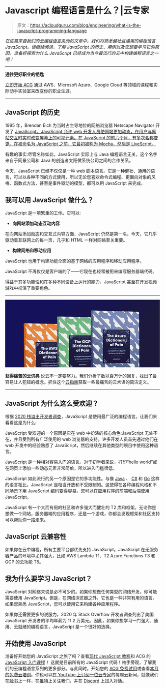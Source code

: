 # Javascript 编程语言是什么？|云专家

> 原文：<https://acloudguru.com/blog/engineering/what-is-the-javascript-programming-language>

*在这篇来自我们的[云编程语言系列](https://learn.acloud.guru/series/programming-languages-for-the-cloud)的文章中，我们将熟悉健壮且通用的编程语言 JavaScript。请继续阅读，了解 JavaScript 的历史、用例以及您想要学习它的原因。准备好探索为什么 JavaScript 已经成为当今最流行的云中构建编程语言之一吧！*

* * *

**通往更好职业的钥匙**

[立即开始 ACG](https://acloudguru.com/pricing) 通过 AWS、Microsoft Azure、Google Cloud 等领域的课程和实际动手实验室来改变你的职业生涯。

* * *

## **JavaScript 的历史**

1995 年，Brendan Eich 为当时占主导地位的网络浏览器 Netscape Navigator 开发了 [JavaScript。JavaScript 允许 web 开发人员使网站更加动态，在用户与网站交互时实时改变屏幕上的可视元素。在 JavaScript 的前六个月，有多次名称变更。在被命名为 JavaScript 之前，它最初被称为 Mocha，然后是 LiveScript。](https://auth0.com/blog/a-brief-history-of-javascript/)

有趣的事实:尽管名称如此，JavaScript 实际上与 Java 编程语言无关。这个名字来自于网景公司和 Java 的创造者太阳微系统公司之间的合作关系。

今天，JavaScript 已经不仅仅是一种 web 脚本语言。它是一种健壮、通用的语言，可以以各种不同的方式使用，所以无论您喜欢命令式编程、更面向对象的风格、函数式方法，甚至是事件驱动的模型，都可以用 JavaScript 来完成。

## **我可以用 JavaScript 做什么？**

JavaScript 是一项繁重的工作。它可以:

*   **向网站添加动态互动内容**

在向网站添加动态和交互式内容方面，JavaScript 仍然是第一名。今天，它几乎驱动着互联网上的每一页，几乎和 HTML 一样对网络至关重要。

*   **构建网络和移动应用**

JavaScript 也用于构建功能全面的基于网络的应用程序和移动应用程序。

JavaScript 不再仅仅是客户端的了——它现在也经常被用来编写服务器端代码。

得益于其多功能性和在多种不同设备上运行的能力，JavaScript 甚至在开发视频游戏中扮演了重要角色。

* * *

[![Complete guide to the Cloud and Dictionary ](img/93ebf63b88ab7fbd48705a01952ba688.png)](https://get.acloudguru.com/cloud-dictionary-of-pain)

[**获得痛苦的云词典**](https://get.acloudguru.com/cloud-dictionary-of-pain)
说云不一定要努力。我们分析了数以百万计的回复，找出了最容易让人犯错的概念。抓住这个[云指南](https://get.acloudguru.com/cloud-dictionary-of-pain)获取一些最痛苦的云术语的简洁定义。

* * *

## **JavaScript 为什么这么受欢迎？**

根据 [2020 栈溢出开发者调查](https://insights.stackoverflow.com/survey/2020)，JavaScript 是使用最广泛的编程语言。让我们来看看这是为什么:

JavaScript 受欢迎的一个原因是它在 web 中扮演的核心角色:JavaScript 无处不在，并且受到所有广泛使用的 web 浏览器的支持。许多开发人员首先通过他们在 web 开发中的经验熟悉了 JavaScript，然后继续在其他类型的项目中使用这种语言。

JavaScript 是一种相对容易入门的语言。对于初学者来说，打印“hello world”或在网页上添加一些动态元素非常简单，所以进入门槛很低。

JavaScript 如此流行的另一个原因是它的多功能性。与像 [Java](https://acloudguru.com/?p=120689) 、 [C#](https://acloudguru.com/?p=120703) 和 [Go](https://acloudguru.com/blog/engineering/what-is-go-an-intro-to-googles-go-programming-language-aka-golang) 这样的语言相比，JavaScript 是相当开放和不受限制的。这使得在各种编程风格和不同场景下用 JavaScript 编码变得容易。您可以在应用程序的前端和后端使用 JavaScript。

JavaScript 有一个大而有用的社区和许多强大而健壮的 T2 库和框架。无论你是想做一个网站，服务器端的应用程序，还是一个游戏，你都会发现框架和社区支持可以帮助你一路走来。

## **JavaScript 云兼容性**

如果你在云中编程，所有主要平台都优先支持 JavaScript。JavaScript 在无服务器产品的环境中尤其强大，比如 AWS Lambda T1、T2 Azure Functions T3 和 GCP 的云功能 T5。

## **我为什么要学习 JavaScript？**

JavaScript 对网络来说是必不可少的。如果你想做任何类型的网络开发，你可能需要使用 JavaScript。但是，在网络浏览器之外，它也是一种非常有用的语言。如果您熟悉 JavaScript，您可以使用它来构建各种应用程序。

如果你还需要更多的说服力，2020 年 Stack Overflow 开发者调查列出了美国 JavaScript 开发者的平均年薪为 11.2 万美元。因此，如果你想学习一门强大、通用、云就绪的编程语言，JavaScript 是一个很好的选择。

## **开始使用 JavaScript**

准备好开始您的 JavaScript 之旅了吗？查看[现代 JavaScript 教程](https://javascript.info/)和 ACG 的[JavaScript 入门课程](https://www.youtube.com/redirect?event=video_description&redir_token=QUFFLUhqa0U5dE5la3FsV3hhNFBlOTIyZXd1RFNob1pVUXxBQ3Jtc0trMXEybE4tRWktVFJjOUJoUDl2YnZ1WlZQTzBCT1dpNjMxMzZodF9BbGd0Z2pwc1hLVl81YWxoRTYwa1k1dkpUa3VUcEpBeWd2UV94R1BVa0R0SzlTUmUzaktvSDFtV0hOZ2Y3X28xT1lUcU9FU08tNA&q=https%3A%2F%2Facloud.guru%2Foverview%2Fintroduction-to-javascript&v=pAEtBqWhp3Q)！
这就是目前所有的 JavaScript 代码！袖手旁观，了解我们的云编程语言系列的更多部分。与此同时，开始您的 [ACG 免费试用](https://acloudguru.com/pricing)或查看[本月的免费云培训](https://acloudguru.com/blog/news/whats-free-at-acg)。你也可以[在 YouTube 上订阅一位云专家](https://www.youtube.com/c/AcloudGuru/?sub_confirmation=1)的每周云新闻，就像我们在[脸书](https://www.facebook.com/acloudguru)上一样，在[推特](https://twitter.com/acloudguru)上关注我们，并在 [Discord](http://discord.gg/acloudguru) 上加入对话。